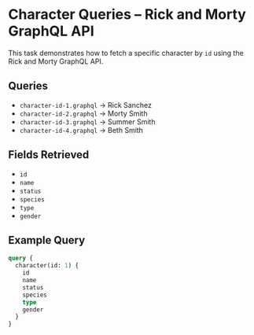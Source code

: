 # Character Queries – Rick and Morty GraphQL API

This task demonstrates how to fetch a specific character by `id` using the Rick and Morty GraphQL API.

## Queries
- `character-id-1.graphql` → Rick Sanchez
- `character-id-2.graphql` → Morty Smith
- `character-id-3.graphql` → Summer Smith
- `character-id-4.graphql` → Beth Smith

## Fields Retrieved
- `id`
- `name`
- `status`
- `species`
- `type`
- `gender`

## Example Query
```graphql
query {
  character(id: 1) {
    id
    name
    status
    species
    type
    gender
  }
}
